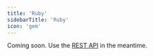 ```yaml
---
title: 'Ruby'
sidebarTitle: 'Ruby'
icon: 'gem'
---
```


Coming soon. Use the [REST API](/reference/api) in the meantime.

